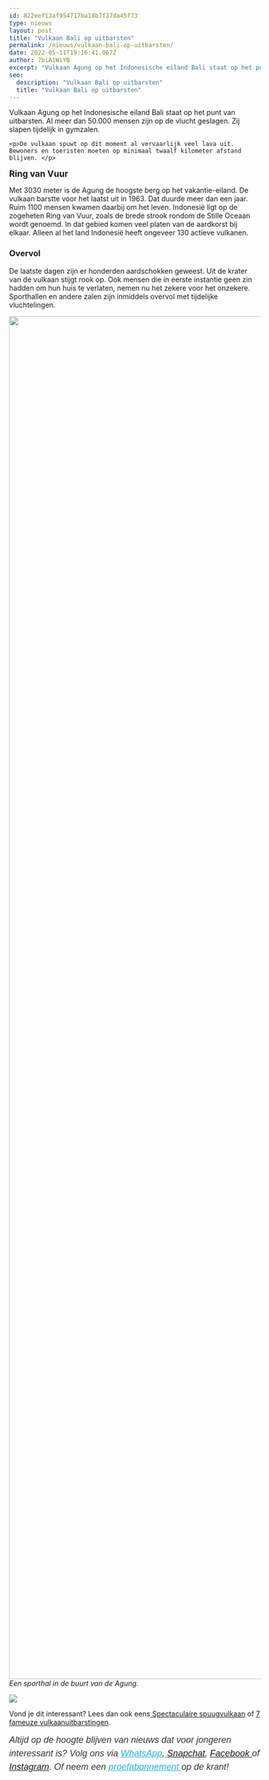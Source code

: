 ```yaml
---
id: 822eef13af954717ba18b7f37da45f73
type: nieuws
layout: post
title: "Vulkaan Bali op uitbarsten"
permalink: /nieuws/vulkaan-bali-op-uitbarsten/
date: 2022-05-11T19:16:41.067Z
author: 7biA1WiYB
excerpt: "Vulkaan Agung op het Indonesische eiland Bali staat op het punt van uitbarsten. Al meer dan 50.000 mensen zijn op de vlucht geslagen. Zij slapen tijdelijk in gymzalen.  "
seo:
  description: "Vulkaan Bali op uitbarsten"
  title: "Vulkaan Bali op uitbarsten"
---
```

Vulkaan Agung op het Indonesische eiland Bali staat op het punt van uitbarsten. Al meer dan 50.000 mensen zijn op de vlucht geslagen. Zij slapen tijdelijk in gymzalen.  

    <p>De vulkaan spuwt op dit moment al vervaarlijk veel lava uit. Bewoners en toeristen moeten op minimaal twaalf kilometer afstand blijven. </p>
<p><span style="font-size: 1.231em; font-weight: bold;">Ring van Vuur</span></p>
<p>Met 3030 meter is de Agung de hoogste berg op het vakantie-eiland. De vulkaan barstte voor het laatst uit in 1963. Dat duurde meer dan een jaar. Ruim 1100 mensen kwamen daarbij om het leven. Indonesië ligt op de zogeheten Ring van Vuur, zoals de brede strook rondom de Stille Oceaan wordt genoemd. In dat gebied komen veel platen van de aardkorst bij elkaar. Alleen al het land Indonesië heeft ongeveer 130 actieve vulkanen.</p>
<h3>Overvol</h3>
<p>De laatste dagen zijn er honderden aardschokken geweest. Uit de krater van de vulkaan stijgt rook op. Ook mensen die in eerste instantie geen zin hadden om hun huis te verlaten, nemen nu het zekere voor het onzekere. Sporthallen en andere zalen zijn inmiddels overvol met tijdelijke vluchtelingen. </p>
<p><div class="media media-element-container media-default"><div id="file-419205" class="file file-image file-image-jpeg">

        
  
  <div class="content">
    <img height="2732" width="4000" class="media-element file-default" data-delta="1" src="https://7dagen.netlify.app/sites/default/files/ANP-53413410.jpg" alt="">  </div>

  
</div>
</div><em>Een sporthal in de buurt van de Agung.</em>
<div class="kader">
<p><img class="kaderafbeelding" src="https://7dagen.netlify.app/sites/default/files/ff.png"></p>
<p>Vond je dit interessant? Lees dan ook eens<a href="https://7dagen.netlify.app/lifestyle/fenna-17-van-hoefwijzer-over-het-succes-van-paardentubers" target="_blank"> </a><a href="https://7dagen.netlify.app/nieuws/spuugvulkaan">Spectaculaire spuugvulkaan</a> of <a href="https://7dagen.netlify.app/nieuws/7-fameuze-vulkaanuitbarstingen">7 fameuze vulkaanuitbarstingen</a>.</p>
<p><em style="box-sizing: inherit; color: rgb(51, 51, 51); font-family: &quot;PT Sans&quot;, sans-serif; font-size: 18px; line-height: 27px;">Altijd op de hoogte blijven van nieuws dat voor jongeren interessant is? Volg ons via </em><em style="box-sizing: inherit; color: rgb(34, 179, 224); transition: color 0.3s ease; font-family: &quot;PT Sans&quot;, sans-serif; font-size: 18px; line-height: 27px;"><a href="https://7dagen.netlify.app/whatsapp" style="box-sizing: inherit; color: rgb(34, 179, 224); transition: color 0.3s ease; font-family: &quot;PT Sans&quot;, sans-serif; font-size: 18px; line-height: 27px;">WhatsApp</a></em><em style="box-sizing: inherit; color: rgb(51, 51, 51); font-family: &quot;PT Sans&quot;, sans-serif; font-size: 18px; line-height: 27px;">,</em><em style="box-sizing: inherit; color: rgb(34, 179, 224); transition: color 0.3s ease; font-family: &quot;PT Sans&quot;, sans-serif; font-size: 18px; line-height: 27px;"><a href="https://7dagen.netlify.app/whatsapp" style="box-sizing: inherit; color: rgb(34, 179, 224); transition: color 0.3s ease; font-family: &quot;PT Sans&quot;, sans-serif; font-size: 18px; line-height: 27px;"> </a></em><em style="box-sizing: inherit; color: rgb(51, 51, 51); font-family: &quot;PT Sans&quot;, sans-serif; font-size: 18px; line-height: 27px;"><a href="https://www.snapchat.com/add/sevendaysnl">Snapchat</a>, <a href="https://www.facebook.com/7Daysnl?ref=bookmarks">Facebook </a>of <a href="https://instagram.com/7DAysnl/">Instagram</a>. Of </em><em style="box-sizing: inherit; color: rgb(51, 51, 51); font-family: &quot;PT Sans&quot;, sans-serif; font-size: 18px; line-height: 27px;">neem een </em><a href="https://abonneren.sevendays.nl/abonneren/abonnementen/ae/artikel" style="box-sizing: inherit; color: rgb(34, 179, 224); transition: color 0.3s ease; font-family: &quot;PT Sans&quot;, sans-serif; font-size: 18px; line-height: 27px;"><em style="box-sizing: inherit;">proefabonnement </em></a><em style="box-sizing: inherit; color: rgb(51, 51, 51); font-family: &quot;PT Sans&quot;, sans-serif; font-size: 18px; line-height: 27px;">op de krant!</em></p>
</div>
  
